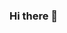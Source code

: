### Hi there 👋

<!--
**fonturbel/fonturbel** is a ✨ _special_ ✨ repository because its `README.md` (this file) appears on your GitHub profile.

Here are some ideas to get you started:

- 🔭 I’m currently working on Integrative Ecology
- 🌱 I’m currently learning R Markdown and Python
- 👯 I’m looking to collaborate on community ecology and network analysis
- 🤔 I’m looking for help with tripartite networks
- 💬 Ask me about plant-animal and plant-plant interactions
- 📫 How to reach me: francisco.fonturbel@gmail.com
- 😄 Pronouns: he/him
- ⚡ Fun fact: none
-->
